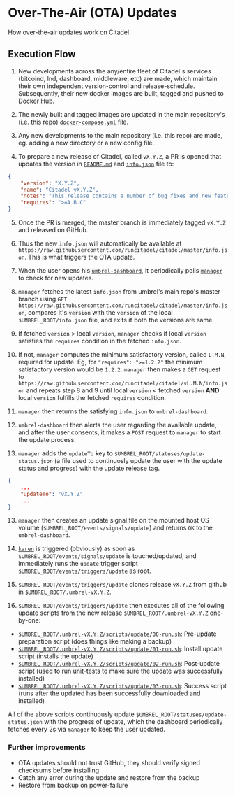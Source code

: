 # Over-The-Air (OTA) Updates
How over-the-air updates work on Citadel.

## Execution Flow

1. New developments across the any/entire fleet of Citadel's services (bitcoind, lnd, dashboard, middleware, etc) are made, which maintain their own independent version-control and release-schedule. Subsequently, their new docker images are built, tagged and pushed to Docker Hub.

2. The newly built and tagged images are updated in the main repository's (i.e. this repo) [`docker-compose.yml`](https://github.com/runcitadel/citadel/blob/master/docker-compose.yml) file.

3. Any new developments to the main repository (i.e. this repo) are made, eg. adding a new directory or a new config file.

4. To prepare a new release of Citadel, called `vX.Y.Z`, a PR is opened that updates the version in [`README.md`](https://github.com/runcitadel/citadel/blob/master/README.md) and [`info.json`](https://github.com/runcitadel/citadel/blob/master/info.json) file to:

```json
{
    "version": "X.Y.Z",
    "name": "Citadel vX.Y.Z",
    "notes": "This release contains a number of bug fixes and new features.",
    "requires": ">=A.B.C"
}
```

5. Once the PR is merged, the master branch is immediately tagged `vX.Y.Z` and released on GitHub.

6. Thus the new `info.json` will automatically be available at `https://raw.githubusercontent.com/runcitadel/citadel/master/info.json`. This is what triggers the OTA update.

6. When the user opens his [`umbrel-dashboard`](https://github.com/runcitadel/citadel-dashboard), it periodically polls [`manager`](https://github.com/runcitadel/citadel-manager) to check for new updates.

7. `manager` fetches the latest `info.json` from umbrel's main repo's master branch using `GET https://raw.githubusercontent.com/runcitadel/citadel/master/info.json`, compares it's `version` with the `version` of the local `$UMBREL_ROOT/info.json` file, and exits if both the versions are same.

8. If fetched `version` > local `version`, `manager` checks if local `version` satisfies the `requires` condition in the fetched `info.json`.

9. If not, `manager` computes the minimum satisfactory version, called `L.M.N`, required for update. Eg, for `"requires": ">=1.2.2"` the minimum satisfactory version would be `1.2.2`. `manager` then makes a `GET` request to `https://raw.githubusercontent.com/runcitadel/citadel/vL.M.N/info.json` and repeats step 8 and 9 until local `version` < fetched `version` **AND** local `version` fulfills the fetched `requires` condition.

10. `manager` then returns the satisfying `info.json` to `umbrel-dashboard`.

11. `umbrel-dashboard` then alerts the user regarding the available update, and after the user consents, it makes a `POST` request to `manager` to start the update process.

12. `manager` adds the `updateTo` key to `$UMBREL_ROOT/statuses/update-status.json` (a file used to continuosly update the user with the update status and progress) with the update release tag.

```json
{
    ...
    "updateTo": "vX.Y.Z"
    ...
}
```

13. `manager` then creates an update signal file on the mounted host OS volume (`$UMBREL_ROOT/events/signals/update`) and returns `OK` to the `umbrel-dashboard`.

14. [`karen`](https://github.com/runcitadel/citadel/blob/master/karen) is triggered (obviously) as soon as `$UMBREL_ROOT/events/signals/update` is touched/updated, and immediately runs the `update` trigger script [`$UMBREL_ROOT/events/triggers/update`](https://github.com/runcitadel/citadel/blob/master/events/triggers/update) as root.

15. `$UMBREL_ROOT/events/triggers/update` clones release `vX.Y.Z` from github in `$UMBREL_ROOT/.umbrel-vX.Y.Z`.

16. `$UMBREL_ROOT/events/triggers/update` then executes all of the following update scripts from the new release `$UMBREL_ROOT/.umbrel-vX.Y.Z` one-by-one:

- [`$UMBREL_ROOT/.umbrel-vX.Y.Z/scripts/update/00-run.sh`](https://github.com/runcitadel/citadel/blob/master/scripts/update/00-run.sh): Pre-update preparation script (does things like making a backup)
- [`$UMBREL_ROOT/.umbrel-vX.Y.Z/scripts/update/01-run.sh`](https://github.com/runcitadel/citadel/blob/master/scripts/update/01-run.sh): Install update script (installs the update)
- [`$UMBREL_ROOT/.umbrel-vX.Y.Z/scripts/update/02-run.sh`](https://github.com/runcitadel/citadel/blob/master/scripts/update/02-run.sh): Post-update script (used to run unit-tests to make sure the update was successfully installed)
- [`$UMBREL_ROOT/.umbrel-vX.Y.Z/scripts/update/03-run.sh`](https://github.com/runcitadel/citadel/blob/master/scripts/update/03-run.sh): Success script (runs after the updated has been successfully downloaded and installed)

All of the above scripts continuously update `$UMBREL_ROOT/statuses/update-status.json` with the progress of update, which the dashboard periodically fetches every 2s via `manager` to keep the user updated.

### Further improvements

- OTA updates should not trust GitHub, they should verify signed checksums before installing
- Catch any error during the update and restore from the backup
- Restore from backup on power-failure
